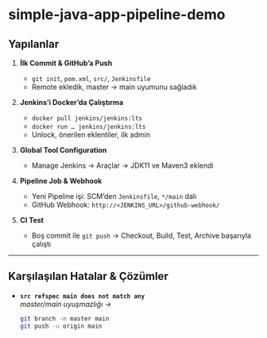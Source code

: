 # simple-java-app-pipeline-demo

## Yapılanlar
1. **İlk Commit & GitHub’a Push**  
   - `git init`, `pom.xml`, `src/`, `Jenkinsfile`  
   - Remote ekledik, master → main uyumunu sağladık  

2. **Jenkins’i Docker’da Çalıştırma**  
   - `docker pull jenkins/jenkins:lts`  
   - `docker run … jenkins/jenkins:lts`  
   - Unlock, önerilen eklentiler, ilk admin  

3. **Global Tool Configuration**  
   - Manage Jenkins → Araçlar → JDK11 ve Maven3 eklendi  

4. **Pipeline Job & Webhook**  
   - Yeni Pipeline işi: SCM’den `Jenkinsfile`, `*/main` dalı  
   - GitHub Webhook: `http://<JENKINS_URL>/github-webhook/`  

5. **CI Test**  
   - Boş commit ile `git push` → Checkout, Build, Test, Archive başarıyla çalıştı  

---

## Karşılaşılan Hatalar & Çözümler
- **`src refspec main does not match any`**  
  _master/main uyuşmazlığı →_  
  ```bash
  git branch -m master main
  git push -u origin main
